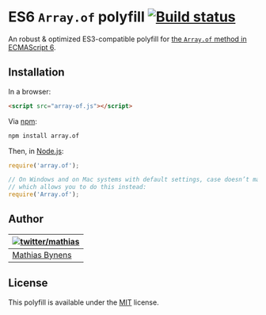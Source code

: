 # ES6 `Array.of` polyfill [![Build status](https://travis-ci.org/mathiasbynens/Array.of.svg?branch=master)](https://travis-ci.org/mathiasbynens/Array.of)

An robust & optimized ES3-compatible polyfill for [the `Array.of` method in ECMAScript 6](http://people.mozilla.org/~jorendorff/es6-draft.html#sec-array.of).

## Installation

In a browser:

```html
<script src="array-of.js"></script>
```

Via [npm](http://npmjs.org/):

```bash
npm install array.of
```

Then, in [Node.js](http://nodejs.org/):

```js
require('array.of');

// On Windows and on Mac systems with default settings, case doesn’t matter,
// which allows you to do this instead:
require('Array.of');
```

## Author

| [![twitter/mathias](https://gravatar.com/avatar/24e08a9ea84deb17ae121074d0f17125?s=70)](https://twitter.com/mathias "Follow @mathias on Twitter") |
|---|
| [Mathias Bynens](http://mathiasbynens.be/) |

## License

This polyfill is available under the [MIT](http://mths.be/mit) license.

